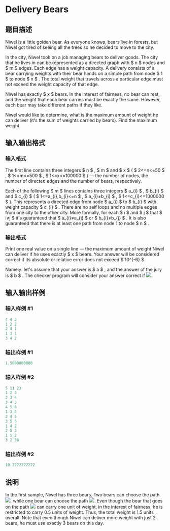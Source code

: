 # Delivery Bears

## 题目描述

Niwel is a little golden bear. As everyone knows, bears live in forests, but Niwel got tired of seeing all the trees so he decided to move to the city.

In the city, Niwel took on a job managing bears to deliver goods. The city that he lives in can be represented as a directed graph with $ n $ nodes and $ m $ edges. Each edge has a weight capacity. A delivery consists of a bear carrying weights with their bear hands on a simple path from node $ 1 $ to node $ n $ . The total weight that travels across a particular edge must not exceed the weight capacity of that edge.

Niwel has exactly $ x $ bears. In the interest of fairness, no bear can rest, and the weight that each bear carries must be exactly the same. However, each bear may take different paths if they like.

Niwel would like to determine, what is the maximum amount of weight he can deliver (it's the sum of weights carried by bears). Find the maximum weight.

## 输入输出格式

### 输入格式

The first line contains three integers $ n $ , $ m $ and $ x $ ( $ 2<=n<=50 $ , $ 1<=m<=500 $ , $ 1<=x<=100000 $ ) — the number of nodes, the number of directed edges and the number of bears, respectively.

Each of the following $ m $ lines contains three integers $ a_{i} $ , $ b_{i} $ and $ c_{i} $ ( $ 1<=a_{i},b_{i}<=n $ , $ a_{i}≠b_{i} $ , $ 1<=c_{i}<=1000000 $ ). This represents a directed edge from node $ a_{i} $ to $ b_{i} $ with weight capacity $ c_{i} $ . There are no self loops and no multiple edges from one city to the other city. More formally, for each $ i $ and $ j $ that $ i≠j $ it's guaranteed that $ a_{i}≠a_{j} $ or $ b_{i}≠b_{j} $ . It is also guaranteed that there is at least one path from node 1 to node $ n $ .

### 输出格式

Print one real value on a single line — the maximum amount of weight Niwel can deliver if he uses exactly $ x $ bears. Your answer will be considered correct if its absolute or relative error does not exceed $ 10^{-6} $ .

Namely: let's assume that your answer is $ a $ , and the answer of the jury is $ b $ . The checker program will consider your answer correct if ![](https://cdn.luogu.com.cn/upload/vjudge_pic/CF653D/c5d4f85807f95b08a3db7aae534822038a5bf1df.png).

## 输入输出样例

### 输入样例 #1

```cpp
4 4 3
1 2 2
2 4 1
1 3 1
3 4 2

```
### 输出样例 #1

```cpp
1.5000000000

```
### 输入样例 #2

```cpp
5 11 23
1 2 3
2 3 4
3 4 5
4 5 6
1 3 4
2 4 5
3 5 6
1 4 2
2 5 3
1 5 2
3 2 30

```
### 输出样例 #2

```cpp
10.2222222222

```
## 说明

In the first sample, Niwel has three bears. Two bears can choose the path ![](https://cdn.luogu.com.cn/upload/vjudge_pic/CF653D/4b21426951c2d0e6a3a42095e6d1b45a7f4622f3.png), while one bear can choose the path ![](https://cdn.luogu.com.cn/upload/vjudge_pic/CF653D/68a85f5b867b3c9f9afa90e0eb0708e14f1376a4.png). Even though the bear that goes on the path ![](https://cdn.luogu.com.cn/upload/vjudge_pic/CF653D/68a85f5b867b3c9f9afa90e0eb0708e14f1376a4.png) can carry one unit of weight, in the interest of fairness, he is restricted to carry 0.5 units of weight. Thus, the total weight is 1.5 units overall. Note that even though Niwel can deliver more weight with just 2 bears, he must use exactly 3 bears on this day.

